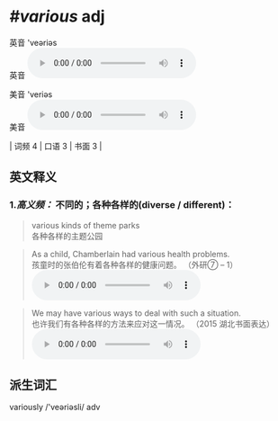 # ***\#various*** adj
英音 'veəriəs  
英音
<audio src="./media/various-B.aac" controls="controls"></audio>

美音 'veriəs  
美音
<audio src="./media/various.aac" controls="controls"></audio>



| 词频 4 | 口语 3 | 书面 3 |  

英文释义
---
### 1.*高义频：* **不同的；各种各样的(diverse / different)：**  

 > various kinds of theme parks  
 > 各种各样的主题公园    

 > As a child, Chamberlain had various health problems.  
 > 孩童时的张伯伦有着各种各样的健康问题。  （外研⑦ – 1）  
<audio src="./media/1-various.aac" controls="controls"></audio>

 > We may have various ways to deal with such a situation.  
 > 也许我们有各种各样的方法来应对这一情况。  （2015 湖北书面表达）  
<audio src="./media/We may have various_AAC.aac" controls="controls"></audio>


派生词汇
---
variously /'veəriəsli/ adv   

